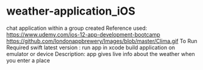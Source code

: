 # weather-application_iOS
 chat application within a group created 
Reference used:
https://www.udemy.com/ios-12-app-development-bootcamp
https://github.com/londonappbrewery/Images/blob/master/Clima.gif
To Run Required swift latest version :
run app in xcode
build application on emulator or device 
Description:
app gives live info about the weather when you enter a place


